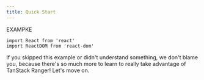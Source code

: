 ```yaml
---
title: Quick Start
---
```


EXAMPKE 
```tsx
import React from 'react'
import ReactDOM from 'react-dom'

```

If you skipped this example or didn't understand something, we don't blame you, because there's so much more to learn to really take advantage of TanStack Ranger! Let's move on.
